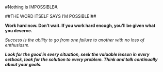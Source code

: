 #Nothing is IMPOSSIBLE#.

##THE WORD ITSELF SAYS I’M POSSIBLE!##

**Work hard now. Don’t wait. If you work hard enough, you’ll be given what you deserve.**

_Success is the ability to go from one failure to another with no loss of enthusiasm._

***Look for the good in every situation, seek the valuable lesson in every setback, look for the solution to every problem. Think and talk continually about your goals.***
